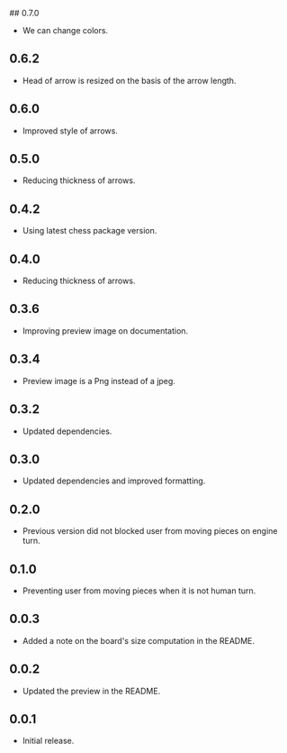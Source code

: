 ## 0.7.0

* We can change colors.

## 0.6.2

* Head of arrow is resized on the basis of the arrow length.

## 0.6.0

* Improved style of arrows.

## 0.5.0

* Reducing thickness of arrows.

## 0.4.2

* Using latest chess package version.

## 0.4.0

* Reducing thickness of arrows.

## 0.3.6

* Improving preview image on documentation.

## 0.3.4

* Preview image is a Png instead of a jpeg.

## 0.3.2

* Updated dependencies.

## 0.3.0

* Updated dependencies and improved formatting.

## 0.2.0

* Previous version did not blocked user from moving pieces on engine turn.

## 0.1.0

* Preventing user from moving pieces when it is not human turn.

## 0.0.3

* Added a note on the board's size computation in the README.

## 0.0.2

* Updated the preview in the README.

## 0.0.1

* Initial release.
